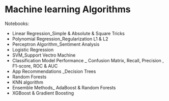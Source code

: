 # Machine learning Algorithms
Notebooks:
- Linear Regression_Simple & Absolute & Square Tricks
- Polynomial Regression_Regularization L1 & L2
- Perceptron Algorithm_Sentiment Analysis
- Logistic Regression
- SVM_Support Vectro Machine
- Classification Model Performance _ Confusion Matrix, Recall, Precision , F1-score,  ROC & AUC
- App Recommendations _Decision Trees
-  Random Forests
-  KNN algorithm
-  Ensemble Methods_ AdaBoost & Random Forests
-  XGBoost & Gradient Boosting
